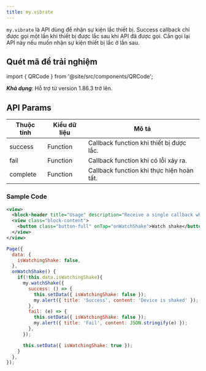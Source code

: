 ```yaml
---
title: my.vibrate
---
```


`my.vibrate` là API dùng để nhận sự kiện lắc thiết bị. Success callback chỉ được gọi một lần khi thiết bị được lắc sau khi API đã được gọi. Cần gọi lại API này nếu muốn nhận sự kiện thiết bị lắc ở lần sau.

## Quét mã để trải nghiệm

import { QRCode } from '@site/src/components/QRCode';

<QRCode page="pages/api/shake/index" />

**_Khả dụng_**: Hỗ trợ từ version 1.86.3 trở lên.

## API Params

| Thuộc tính | Kiểu dữ liệu | Mô tả                                      |
| ---------- | ------------ | ------------------------------------------ |
| success    | Function     | Callback function khi thiết bị được lắc.   |
| fail       | Function     | Callback function khi có lỗi xảy ra.       |
| complete   | Function     | Callback function khi thực hiện hoàn tất.  |

### Sample Code

```xml
<view>
  <block-header title="Usage" description="Receive a single callback when device is shaked." />
  <view class="block-content">
    <button class="button-full" onTap="onWatchShake">Watch shake</button>
  </view>
</view>
```

```js
Page({
  data: {
    isWatchingShake: false,
  },
  onWatchShake() {
    if(!this.data.isWatchingShake){
      my.watchShake({
        success: () => {
          this.setData({ isWatchingShake: false });
          my.alert({ title: 'Success', content: 'Device is shaked' });
        },
        fail: (e) => {
          this.setData({ isWatchingShake: false });
          my.alert({ title: 'Fail', content: JSON.stringify(e) });
        },
      });

      this.setData({ isWatchingShake: true });
    }
  },
});
```
